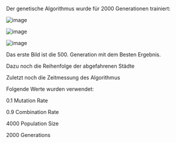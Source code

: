Der genetische Algorithmus wurde für 2000 Generationen trainiert: 

![image](https://user-images.githubusercontent.com/101325046/193326943-f7bdb11d-8cea-4a41-a76a-50d90f4dfb2f.png)

![image](https://user-images.githubusercontent.com/101325046/193326997-67681321-51b8-4866-8ccd-dadc8a82b8f0.png)


![image](https://user-images.githubusercontent.com/101325046/193327046-61cc89c5-1dbb-418a-852d-f0d839dcdf93.png)

Das erste Bild ist die 500. Generation mit dem Besten Ergebnis.

Dazu noch die Reihenfolge der abgefahrenen Städte

Zuletzt noch die Zeitmessung des Algorithmus

Folgende Werte wurden verwendet:

0.1 Mutation Rate

0.9 Combination Rate

4000 Population Size

2000 Generations
